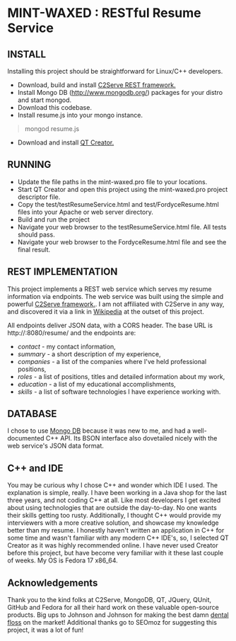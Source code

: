 MINT-WAXED : RESTful Resume Service
===================================

INSTALL
-------

Installing this project should be straightforward for Linux/C++ developers.
- Download, build and install [C2Serve REST framework.](http://www.c2serve.eu/c2s-htdocs/overview.html)
- Install Mongo DB (http://www.mongodb.org/) packages for your distro and start mongod.
- Download this codebase.
- Install resume.js into your mongo instance.
> mongod resume.js
- Download and install [QT Creator.](http://qt.digia.com/product/developer-tools/)


RUNNING
-------

- Update the file paths in the mint-waxed.pro file to your locations.
- Start QT Creator and open this project using the mint-waxed.pro project descriptor file.
- Copy the test/testResumeService.html and test/FordyceResume.html files into your Apache or web server directory.
- Build and run the project
- Navigate your web browser to the testResumeService.html file.  All tests should pass.
- Navigate your web browser to the FordyceResume.html file and see the final result.


REST IMPLEMENTATION
-------------------

This project implements a REST web service which serves my resume information via endpoints.  The web service was built using the simple and powerful [C2Serve framework.](http://www.c2serve.eu/c2s-htdocs/overview.html).
I am not affiliated with C2Serve in any way, and discovered it via a link in [Wikipedia](http://en.wikipedia.org/wiki/List_of_web_service_frameworks) at the outset of this project.

All endpoints deliver JSON data, with a CORS header.  The base URL is http://<server>:8080/resume/ and the endpoints are:
- *contact* - my contact information,
- *summary* - a short description of my experience,
- *companies* - a list of the companies where I've held professional positions,
- *roles* - a list of positions, titles and detailed information about my work,
- *education* - a list of my educational accomplishments,
- *skills* - a list of software technologies I have experience working with.


DATABASE
--------

I chose to use [Mongo DB](http://www.mongodb.org/) because it was new to me, and had a well-documented C++ API.  Its BSON interface also dovetailed nicely with the web service's JSON data format.


C++ and IDE
-----------

You may be curious why I chose C++ and wonder which IDE I used.  The explanation is simple, really.  I have been working in a Java shop for the last three years, and not coding C++ at all.  Like most developers I
get excited about using technologies that are outside the day-to-day. No one wants their skills getting too rusty.  Additionally, I thought C++ would provide my interviewers
with a more creative solution, and showcase my knowledge better than my resume.  I honestly haven't written an application in C++ for some time and wasn't familiar with
any modern C++ IDE's, so, I selected QT Creator as it was highly recommended online.  I have never used Creator before this project, but have become very familiar with it these last couple of weeks.  My OS is Fedora 17 x86_64.


Acknowledgements
----------------

Thank you to the kind folks at C2Serve, MongoDB, QT, JQuery, QUnit, GitHub and Fedora for all their hard work on these valuable open-source products.
Big ups to Johnson and Johnson for making the best damn [dental floss](http://www.amazon.com/dp/B001E96PA0/) on the market!
Additional thanks go to SEOmoz for suggesting this project, it was a lot of fun!
